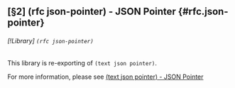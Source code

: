 [§2] (rfc json-pointer) - JSON Pointer {#rfc.json-pointer}
-------------

###### [!Library] `(rfc json-pointer)` 

This library is re-exporting of `(text json pointer)`.

For more information, please see [(text json pointer) - JSON Pointer](#text.json.pointer)

